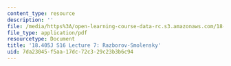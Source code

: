 ```yaml
---
content_type: resource
description: ''
file: /media/https%3A/open-learning-course-data-rc.s3.amazonaws.com/18-405j-advanced-complexity-theory-spring-2016/7da23045f5aa17dc72c329c23b3b6c94_MIT18_405JS16_Razborov.pdf
file_type: application/pdf
resourcetype: Document
title: '18.405J S16 Lecture 7: Razborov-Smolensky'
uid: 7da23045-f5aa-17dc-72c3-29c23b3b6c94
---
```

